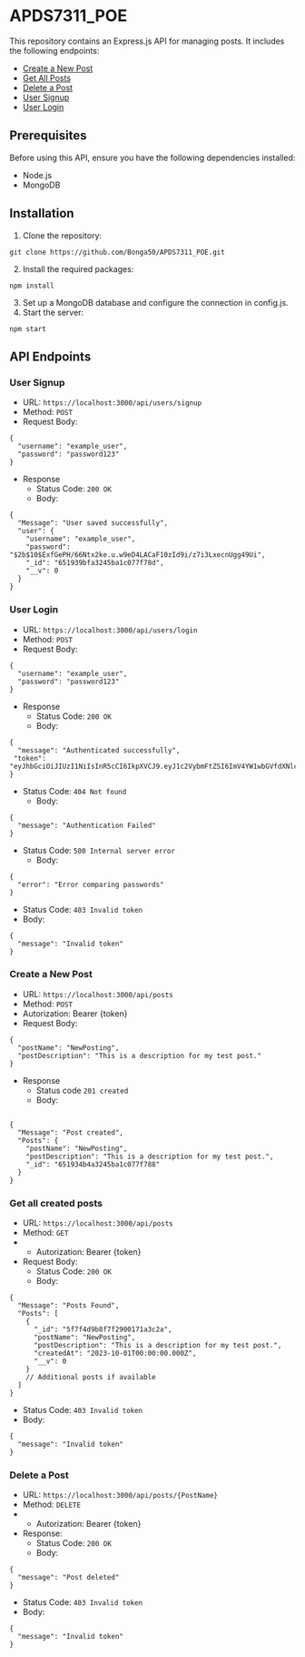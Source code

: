 # APDS7311_POE

This repository contains an Express.js API for managing posts. It includes the following endpoints:

- [Create a New Post](#create-a-new-post)
- [Get All Posts](#get-all-posts)
- [Delete a Post](#delete-a-post)
- [User Signup](#user-signup)
- [User Login](#user-login)

## Prerequisites

Before using this API, ensure you have the following dependencies installed:

- Node.js
- MongoDB

## Installation

1. Clone the repository:
```
git clone https://github.com/Bonga50/APDS7311_POE.git
```
2. Install the required packages:
```
npm install
```
3. Set up a MongoDB database and configure the connection in config.js.
4. Start the server:
```
npm start
```
## API Endpoints
### User Signup
* URL: `https://localhost:3000/api/users/signup`
* Method: `POST`
* Request Body:
```
{
  "username": "example_user",
  "password": "password123"
}
```
* Response
    * Status Code: `200 OK`
    * Body:
```
{
  "Message": "User saved successfully",
  "user": {
    "username": "example_user",
    "password": "$2b$10$ExfGePH/66Ntx2ke.u.w9eD4LACaF10zId9i/z7i3LxecnUgg49Ui",
    "_id": "651939bfa3245ba1c077f78d",
    "__v": 0
  }
}
```
### User Login
* URL: `https://localhost:3000/api/users/login `
* Method: `POST`
* Request Body:
```
{
  "username": "example_user",
  "password": "password123"
}
```
* Response
    * Status Code: `200 OK`
    * Body:
```
{
  "message": "Authenticated successfully",
 "token": "eyJhbGciOiJIUzI1NiIsInR5cCI6IkpXVCJ9.eyJ1c2VybmFtZSI6ImV4YW1wbGVfdXNlciIsInVzZXJpZCI6IjY1MTkzOWJmYTMyNDViYTFjMDc3Zjc4ZCIsImlhdCI6MTY5NjE1MjYzNCwiZXhwIjoxNjk2MTU5ODM0fQ.3AC4ctvPZKCfXme9aohQFdLXNRXX_4CoohBfKwHelSc"
}
```
 * Status Code: `404 Not found`
    * Body:
```
{
  "message": "Authentication Failed"
}
```
* Status Code: `500 Internal server error`
    * Body:
```
{
  "error": "Error comparing passwords"
}
```
  * Status Code: `403 Invalid token`
  * Body:
```
{
  "message": "Invalid token"
}
```

### Create a New Post
* URL: `https://localhost:3000/api/posts`
* Method: `POST`
* Autorization: Bearer {token}
* Request Body:
```
{
  "postName": "NewPosting",
  "postDescription": "This is a description for my test post."
}
```
* Response
  * Status code `201 created`
  * Body:
```

{
  "Message": "Post created",
  "Posts": {
    "postName": "NewPosting",
    "postDescription": "This is a description for my test post.",
    "_id": "651934b4a3245ba1c077f788"
  }
}
```
### Get all created posts
* URL: `https://localhost:3000/api/posts`
* Method: `GET`
* * Autorization: Bearer {token}
* Request Body:
  * Status Code: `200 OK`
  * Body:
```
{
  "Message": "Posts Found",
  "Posts": [
    {
      "_id": "5f7f4d9b8f7f2900171a3c2a",
      "postName": "NewPosting",
      "postDescription": "This is a description for my test post.",
      "createdAt": "2023-10-01T00:00:00.000Z",
      "__v": 0
    }
    // Additional posts if available
  ]
}
```
  * Status Code: `403 Invalid token`
  * Body:
```
{
  "message": "Invalid token"
}
```
### Delete a Post
* URL: `https://localhost:3000/api/posts/{PostName}`
* Method: `DELETE`
* * Autorization: Bearer {token}
* Response:
  * Status Code: `200 OK`
  * Body:
```
{
  "message": "Post deleted"
}
```
  * Status Code: `403 Invalid token`
  * Body:
```
{
  "message": "Invalid token"
}
```
